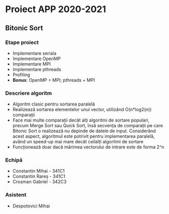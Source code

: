 # Proiect APP 2020-2021

## Bitonic Sort

### Etape proiect
* Implementare seriala
* Implementare OpenMP
* Implementare MPI
* Implementare pthreads
* Profiling
* **Bonus**: OpenMP + MPI; pthreads + MPI

### Descriere algoritm
* Algoritm clasic pentru sortarea paralelă
* Realizează sortarea elementelor unui vector, utilizând O(n*log2(n)) comparații
* Face mai multe comparații decât alți algoritmi de sortare populari, precum Merge Sort sau Quick Sort, însă secvența de comparații pe care Bitonic Sort o realizează nu depinde de datele de input. Considerând acest aspect, algoritmul este potrivit pentru implementarea paralelă, având un speed-up mai mare decât ceilalți algoritmi de sortare
* Funcționează doar dacă mărimea vectorului de intrare este de forma 2^n

### Echipă
* Constantin Mihai - 341C1
* Constantin Rareș - 341C1
* Crosman Gabriel - 342C3

### Asistent
* Despotovici Mihai
